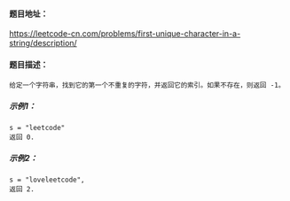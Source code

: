 #### 题目地址：

https://leetcode-cn.com/problems/first-unique-character-in-a-string/description/

#### 题目描述：
    
    给定一个字符串，找到它的第一个不重复的字符，并返回它的索引。如果不存在，则返回 -1。

##### 示例1：


    s = "leetcode"
    返回 0.

##### 示例2：

    s = "loveleetcode",
    返回 2.


    
    



